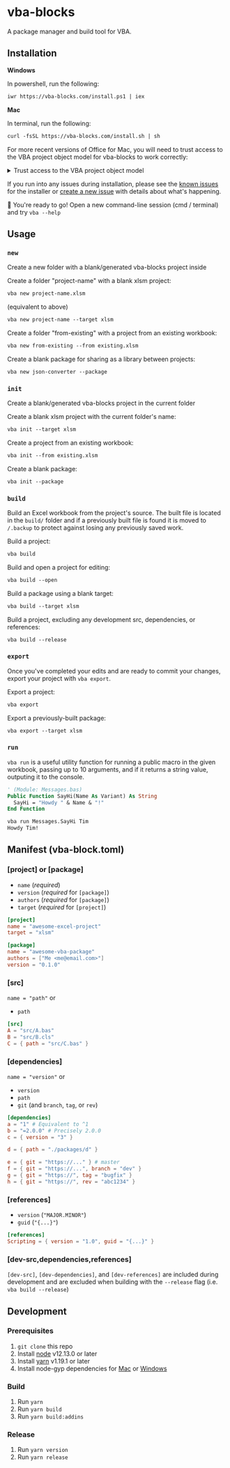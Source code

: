# vba-blocks

A package manager and build tool for VBA.

## Installation

**Windows**

In powershell, run the following:

```txt
iwr https://vba-blocks.com/install.ps1 | iex
```

**Mac**

In terminal, run the following:

```txt
curl -fsSL https://vba-blocks.com/install.sh | sh
```

For more recent versions of Office for Mac, you will need to trust access to the VBA project object model for vba-blocks to work correctly:

<details>
  <summary>Trust access to the VBA project object model</summary>
  <ol>
    <li>Open Excel</li>
    <li>Click "Excel" in the menu bar</li>
    <li>Select "Preferences" in the menu</li>
    <li>Click "Security" in the Preferences dialog</li>
    <li>Check "Trust access to the VBA project object model" in the Security dialog</li>
 </ol>
</details>

If you run into any issues during installation, please see the [known issues](https://github.com/vba-blocks/installer#known-issues) for the installer or [create a new issue](https://github.com/vba-blocks/installer/issues/new) with details about what's happening.

:rocket: You're ready to go! Open a new command-line session (cmd / terminal) and try `vba --help`

## Usage

### `new`

Create a new folder with a blank/generated vba-blocks project inside

Create a folder "project-name" with a blank xlsm project:

```txt
vba new project-name.xlsm
```

(equivalent to above)

```txt
vba new project-name --target xlsm
```

Create a folder "from-existing" with a project from an existing workbook:

```txt
vba new from-existing --from existing.xlsm
```

Create a blank package for sharing as a library between projects:

```txt
vba new json-converter --package
```

### `init`

Create a blank/generated vba-blocks project in the current folder

Create a blank xlsm project with the current folder's name:

```txt
vba init --target xlsm
```

Create a project from an existing workbook:

```txt
vba init --from existing.xlsm
```

Create a blank package:

```txt
vba init --package
```

### `build`

Build an Excel workbook from the project's source. The built file is located in the `build/` folder and if a previously built file is found it is moved to `/.backup` to protect against losing any previously saved work.

Build a project:

```txt
vba build
```

Build and open a project for editing:

```txt
vba build --open
```

Build a package using a blank target:

```txt
vba build --target xlsm
```

Build a project, excluding any development src, dependencies, or references:

```txt
vba build --release
```

### `export`

Once you've completed your edits and are ready to commit your changes, export your project with `vba export`.

Export a project:

```txt
vba export
```

Export a previously-built package:

```txt
vba export --target xlsm
```

### `run`

`vba run` is a useful utility function for running a public macro in the given workbook, passing up to 10 arguments, and if it returns a string value, outputing it to the console.

```vb
' (Module: Messages.bas)
Public Function SayHi(Name As Variant) As String
  SayHi = "Howdy " & Name & "!"
End Function
```

```txt
vba run Messages.SayHi Tim
Howdy Tim!
```

## Manifest (vba-block.toml)

### [project] or [package]

- `name` (_required_)
- `version` (_required_ for `[package]`)
- `authors` (_required_ for `[package]`)
- `target` (_required_ for `[project]`)

```toml
[project]
name = "awesome-excel-project"
target = "xlsm"
```

```toml
[package]
name = "awesome-vba-package"
authors = ["Me <me@email.com>"]
version = "0.1.0"
```

### [src]

`name = "path"` or

- `path`

```toml
[src]
A = "src/A.bas"
B = "src/B.cls"
C = { path = "src/C.bas" }
```

### [dependencies]

`name = "version"` or

- `version`
- `path`
- `git` (and `branch`, `tag`, or `rev`)

```toml
[dependencies]
a = "1" # Equivalent to ^1
b = "=2.0.0" # Precisely 2.0.0
c = { version = "3" }

d = { path = "./packages/d" }

e = { git = "https://..." } # master
f = { git = "https://...", branch = "dev" }
g = { git = "https://", tag = "bugfix" }
h = { git = "https://", rev = "abc1234" }
```

### [references]

- `version` (`"MAJOR.MINOR"`)
- `guid` (`"{...}"`)

```toml
[references]
Scripting = { version = "1.0", guid = "{...}" }
```

### [dev-src,dependencies,references]

`[dev-src]`, `[dev-dependencies]`, and `[dev-references]` are included during development and are excluded when building with the `--release` flag (i.e. `vba build --release`)

## Development

### Prerequisites

1. `git clone` this repo
2. Install [node](https://nodejs.org/) v12.13.0 or later
3. Install [yarn](https://www.yarnpkg.com/) v1.19.1 or later
4. Install node-gyp dependencies for [Mac](https://github.com/nodejs/node-gyp#on-macos) or [Windows](https://github.com/nodejs/node-gyp#on-windows)

### Build

1. Run `yarn`
2. Run `yarn build`
3. Run `yarn build:addins`

### Release

1. Run `yarn version`
2. Run `yarn release`
